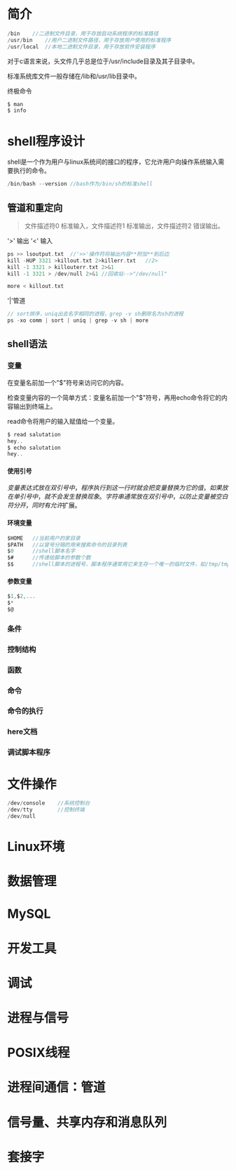 # 简介

```c
/bin    //二进制文件目录，用于存放启动系统程序的标准路径
/usr/bin    //用户二进制文件路径，用于存放用户使用的标准程序
/usr/local  //本地二进制文件目录，用于存放软件安装程序
```

对于c语言来说，头文件几乎总是位于/usr/include目录及其子目录中。

标准系统库文件一般存储在/lib和/usr/lib目录中。

终极命令
```c
$ man
$ info
```

# shell程序设计

shell是一个作为用户与linux系统间的接口的程序，它允许用户向操作系统输入需要执行的命令。

```c
/bin/bash --version //bash作为/bin/sh的标准shell
```
## 管道和重定向
>文件描述符0 标准输入，文件描述符1 标准输出，文件描述符2 错误输出。

'>' 输出 '<' 输入
```c
ps >> lsoutput.txt  //'>>'操作符将输出内容**附加**到后边
kill -HUP 3321 >killout.txt 2>killerr.txt   //2>
kill -1 3321 > killouterr.txt 2>&1
kill -1 3321 > /dev/null 2>&1 //回收站-->"/dev/null"

more < killout.txt
```

'|'管道
```c
// sort排序，uniq出去名字相同的进程，grep -v sh删除名为sh的进程
ps -xo comm | sort | uniq | grep -v sh | more
```
## shell语法
### 变量
在变量名前加一个"$"符号来访问它的内容。

检查变量内容的一个简单方式：变量名前加一个"$"符号，再用echo命令将它的内容输出到终端上。

read命令将用户的输入赋值给一个变量。
```c
$ read salutation
hey..
$ echo salutation
hey..
```
#### 使用引号
$变量表达式放在双引号中，程序执行到这一行时就会把变量替换为它的值，如果放在单引号中，就不会发生替换现象。字符串通常放在双引号中，以防止变量被空白符分开，同时有允许$扩展。

#### 环境变量
```c
$HOME   //当前用户的家目录
$PATH   //以冒号分隔的用来搜索命令的目录列表
$0      //shell脚本名字
$#      //传递给脚本的参数个数
$$      //shell脚本的进程号，脚本程序通常用它来生存一个唯一的临时文件，如/tmp/tmpfile_$$
```
#### 参数变量
```c
$1,$2,...
$*  
$@  
```
### 条件
### 控制结构
### 函数
### 命令
### 命令的执行
### here文档
### 调试脚本程序

# 文件操作
```c
/dev/console    //系统控制台
/dev/tty        //控制终端
/dev/null   
```

# Linux环境
# 数据管理
# MySQL
# 开发工具
# 调试
# 进程与信号
# POSIX线程
# 进程间通信：管道
# 信号量、共享内存和消息队列
# 套接字